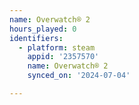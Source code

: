 ```yaml
---
name: Overwatch® 2
hours_played: 0
identifiers:
  - platform: steam
    appid: '2357570'
    name: Overwatch® 2
    synced_on: '2024-07-04'

---
```

